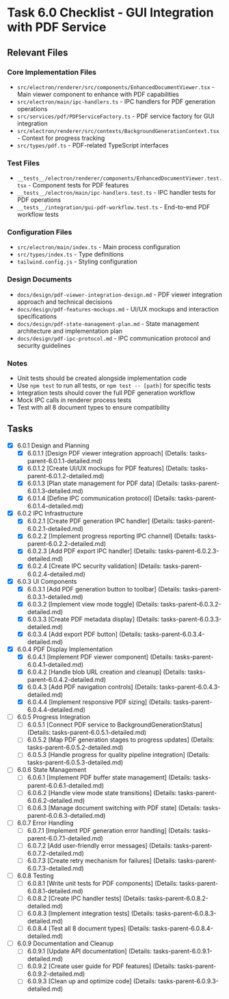 # Task 6.0 Checklist - GUI Integration with PDF Service

## Relevant Files

### Core Implementation Files
- `src/electron/renderer/src/components/EnhancedDocumentViewer.tsx` - Main viewer component to enhance with PDF capabilities
- `src/electron/main/ipc-handlers.ts` - IPC handlers for PDF generation operations
- `src/services/pdf/PDFServiceFactory.ts` - PDF service factory for GUI integration
- `src/electron/renderer/src/contexts/BackgroundGenerationContext.tsx` - Context for progress tracking
- `src/types/pdf.ts` - PDF-related TypeScript interfaces

### Test Files
- `__tests__/electron/renderer/components/EnhancedDocumentViewer.test.tsx` - Component tests for PDF features
- `__tests__/electron/main/ipc-handlers.test.ts` - IPC handler tests for PDF operations
- `__tests__/integration/gui-pdf-workflow.test.ts` - End-to-end PDF workflow tests

### Configuration Files
- `src/electron/main/index.ts` - Main process configuration
- `src/types/index.ts` - Type definitions
- `tailwind.config.js` - Styling configuration

### Design Documents
- `docs/design/pdf-viewer-integration-design.md` - PDF viewer integration approach and technical decisions
- `docs/design/pdf-features-mockups.md` - UI/UX mockups and interaction specifications
- `docs/design/pdf-state-management-plan.md` - State management architecture and implementation plan
- `docs/design/pdf-ipc-protocol.md` - IPC communication protocol and security guidelines

### Notes

- Unit tests should be created alongside implementation code
- Use `npm test` to run all tests, or `npm test -- [path]` for specific tests
- Integration tests should cover the full PDF generation workflow
- Mock IPC calls in renderer process tests
- Test with all 8 document types to ensure compatibility

## Tasks

- [x] 6.0.1 Design and Planning
  - [x] 6.0.1.1 [Design PDF viewer integration approach] (Details: tasks-parent-6.0.1.1-detailed.md)
  - [x] 6.0.1.2 [Create UI/UX mockups for PDF features] (Details: tasks-parent-6.0.1.2-detailed.md)
  - [x] 6.0.1.3 [Plan state management for PDF data] (Details: tasks-parent-6.0.1.3-detailed.md)
  - [x] 6.0.1.4 [Define IPC communication protocol] (Details: tasks-parent-6.0.1.4-detailed.md)

- [x] 6.0.2 IPC Infrastructure
  - [x] 6.0.2.1 [Create PDF generation IPC handler] (Details: tasks-parent-6.0.2.1-detailed.md)
  - [x] 6.0.2.2 [Implement progress reporting IPC channel] (Details: tasks-parent-6.0.2.2-detailed.md)
  - [x] 6.0.2.3 [Add PDF export IPC handler] (Details: tasks-parent-6.0.2.3-detailed.md)
  - [x] 6.0.2.4 [Create IPC security validation] (Details: tasks-parent-6.0.2.4-detailed.md)

- [x] 6.0.3 UI Components
  - [x] 6.0.3.1 [Add PDF generation button to toolbar] (Details: tasks-parent-6.0.3.1-detailed.md)
  - [x] 6.0.3.2 [Implement view mode toggle] (Details: tasks-parent-6.0.3.2-detailed.md)
  - [x] 6.0.3.3 [Create PDF metadata display] (Details: tasks-parent-6.0.3.3-detailed.md)
  - [x] 6.0.3.4 [Add export PDF button] (Details: tasks-parent-6.0.3.4-detailed.md)

- [x] 6.0.4 PDF Display Implementation
  - [x] 6.0.4.1 [Implement PDF viewer component] (Details: tasks-parent-6.0.4.1-detailed.md)
  - [x] 6.0.4.2 [Handle blob URL creation and cleanup] (Details: tasks-parent-6.0.4.2-detailed.md)
  - [x] 6.0.4.3 [Add PDF navigation controls] (Details: tasks-parent-6.0.4.3-detailed.md)
  - [x] 6.0.4.4 [Implement responsive PDF sizing] (Details: tasks-parent-6.0.4.4-detailed.md)

- [ ] 6.0.5 Progress Integration
  - [ ] 6.0.5.1 [Connect PDF service to BackgroundGenerationStatus] (Details: tasks-parent-6.0.5.1-detailed.md)
  - [ ] 6.0.5.2 [Map PDF generation stages to progress updates] (Details: tasks-parent-6.0.5.2-detailed.md)
  - [ ] 6.0.5.3 [Handle progress for quality pipeline integration] (Details: tasks-parent-6.0.5.3-detailed.md)

- [ ] 6.0.6 State Management
  - [ ] 6.0.6.1 [Implement PDF buffer state management] (Details: tasks-parent-6.0.6.1-detailed.md)
  - [ ] 6.0.6.2 [Handle view mode state transitions] (Details: tasks-parent-6.0.6.2-detailed.md)
  - [ ] 6.0.6.3 [Manage document switching with PDF state] (Details: tasks-parent-6.0.6.3-detailed.md)

- [ ] 6.0.7 Error Handling
  - [ ] 6.0.7.1 [Implement PDF generation error handling] (Details: tasks-parent-6.0.7.1-detailed.md)
  - [ ] 6.0.7.2 [Add user-friendly error messages] (Details: tasks-parent-6.0.7.2-detailed.md)
  - [ ] 6.0.7.3 [Create retry mechanism for failures] (Details: tasks-parent-6.0.7.3-detailed.md)

- [ ] 6.0.8 Testing
  - [ ] 6.0.8.1 [Write unit tests for PDF components] (Details: tasks-parent-6.0.8.1-detailed.md)
  - [ ] 6.0.8.2 [Create IPC handler tests] (Details: tasks-parent-6.0.8.2-detailed.md)
  - [ ] 6.0.8.3 [Implement integration tests] (Details: tasks-parent-6.0.8.3-detailed.md)
  - [ ] 6.0.8.4 [Test all 8 document types] (Details: tasks-parent-6.0.8.4-detailed.md)

- [ ] 6.0.9 Documentation and Cleanup
  - [ ] 6.0.9.1 [Update API documentation] (Details: tasks-parent-6.0.9.1-detailed.md)
  - [ ] 6.0.9.2 [Create user guide for PDF features] (Details: tasks-parent-6.0.9.2-detailed.md)
  - [ ] 6.0.9.3 [Clean up and optimize code] (Details: tasks-parent-6.0.9.3-detailed.md) 